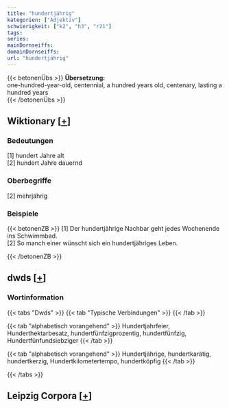 ```yaml
---
title: "hundertjährig"
kategorien: ["Adjektiv"]
schwierigkeit: ["k2", "h3", "r21"]
tags:
series:
mainDornseiffs:
domainDornseiffs:
url: "hundertjährig"
---
```


{{< betonenÜbs >}}
**Übersetzung:**  
one-hundred-year-old, centennial, a  hundred years old, centenary, lasting a hundred years  
{{< /betonenÜbs >}}

## Wiktionary [[+](https://de.wiktionary.org/wiki/hundertjährig)]

### Bedeutungen
[1] hundert Jahre alt  
[2] hundert Jahre dauernd  

### Oberbegriffe
[2] mehrjährig  

### Beispiele
{{< betonenZB >}}
[1] Der hundertjährige Nachbar geht jedes Wochenende ins Schwimmbad.  
[2] So manch einer wünscht sich ein hundertjähriges Leben.  

{{< /betonenZB >}}


## dwds [[+](https://www.dwds.de/wb/hundertjährig)]

### Wortinformation
{{< tabs "Dwds" >}}
{{< tab "Typische Verbindungen" >}}
{{< /tab >}}

{{< tab "alphabetisch vorangehend" >}}
Hundertjahrfeier, Hunderthektarbesatz, hundertfünfzigprozentig, hundertfünfzig, Hundertfünfundsiebziger
{{< /tab >}}

{{< tab "alphabetisch vorangehend" >}}
Hundertjährige, hundertkarätig, hundertkerzig, Hundertkilometertempo, hundertköpfig
{{< /tab >}}

{{< /tabs >}}

## Leipzig Corpora [[+](https://corpora.uni-leipzig.de/en/res?word=hundertjährig&corpusId=deu_newscrawl-public_2018)]


